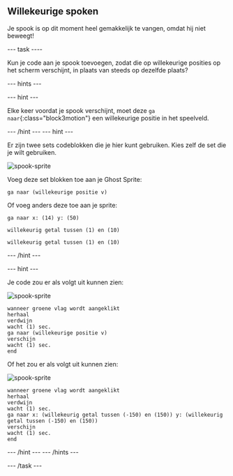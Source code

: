 ## Willekeurige spoken

Je spook is op dit moment heel gemakkelijk te vangen, omdat hij niet beweegt!

\--- task \----

Kun je code aan je spook toevoegen, zodat die op willekeurige posities op het scherm verschijnt, in plaats van steeds op dezelfde plaats?

\--- hints \---

\--- hint \---

Elke keer voordat je spook verschijnt, moet deze `ga naar`{:class="block3motion"} een willekeurige positie in het speelveld.

\--- /hint \--- \--- hint \---

Er zijn twee sets codeblokken die je hier kunt gebruiken. Kies zelf de set die je wilt gebruiken.

![spook-sprite](images/ghost-sprite.png)

Voeg deze set blokken toe aan je Ghost Sprite:

```blocks3
ga naar (willekeurige positie v)
```

Of voeg anders deze toe aan je sprite:

```blocks3
ga naar x: (14) y: (50)

willekeurig getal tussen (1) en (10)

willekeurig getal tussen (1) en (10)
```

\--- /hint \---

\--- hint \---

Je code zou er als volgt uit kunnen zien:

![spook-sprite](images/ghost-sprite.png)

```blocks3
wanneer groene vlag wordt aangeklikt
herhaal
verdwijn
wacht (1) sec.
ga naar (willekeurige positie v)
verschijn
wacht (1) sec.
end
```

Of het zou er als volgt uit kunnen zien:

![spook-sprite](images/ghost-sprite.png)

```blocks3
wanneer groene vlag wordt aangeklikt
herhaal
verdwijn
wacht (1) sec.
ga naar x: (willekeurig getal tussen (-150) en (150)) y: (willekeurig getal tussen (-150) en (150))
verschijn
wacht (1) sec.
end
```

\--- /hint \--- \--- /hints \---

\--- /task \---